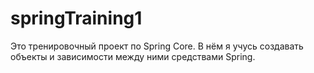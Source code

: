 # springTraining1
Это тренировочный проект по Spring Core. В нём я учусь создавать объекты и зависимости между ними средствами Spring.
